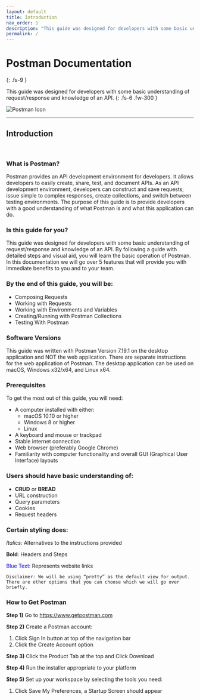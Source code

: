 ```yaml
---
layout: default
title: Introduction
nav_order: 1
description: "This guide was designed for developers with some basic understanding of request/response and knowledge of an API."
permalink: /
---
```


# Postman Documentation
{: .fs-9 }

This guide was designed for developers with some basic understanding of request/response and knowledge of an API.
{: .fs-6 .fw-300 }

![Postman Icon](https://github.com/cee-elle/postman-documentation/blob/gh-pages/docs/raw/postmanicon.png?raw=true)

---

## Introduction
<br>

### What is Postman?

Postman provides an API development environment for developers. It allows developers to easily create, share, test, and document APIs. As an API development environment, developers can construct and save requests, issue simple to complex responses, create collections, and switch between testing environments. The purpose of this guide is to provide developers with a good understanding of what Postman is and what this application can do.


### Is this guide for you?

This guide was designed for developers with some basic understanding of request/response and knowledge of an API. By following a guide with detailed steps and visual aid, you will learn the basic operation of Postman. In this documentation we will go over 5 features that will provide  you with immediate benefits to you and to your team.


### By the end of this guide, you will be:

- Composing Requests
- Working with Requests
- Working with Environments and Variables 
- Creating/Running with Postman Collections
- Testing With Postman


### Software Versions
This guide was written with Postman Version 7.19.1 on the desktop application and NOT the web application. There are separate instructions for the web application of Postman. The desktop application can be used on macOS, Windows x32/x64, and Linux x64.


### Prerequisites
To get the most out of this guide, you will need:
- A computer installed with either:<br>
    - macOS 10.10 or higher
    - Windows 8 or higher
    - Linux
- A keyboard and mouse or trackpad
- Stable internet connection
- Web browser (preferably Google Chrome)
- Familiarity with computer functionality and overall GUI (Graphical User Interface) layouts


### Users should have basic understanding of:
- **CRUD** or **BREAD**
- URL construction
- Query parameters
- Cookies
- Request headers


### Certain styling does: 
*Italics*: Alternatives to the instructions provided

**Bold**: Headers and Steps

<p><font color='blue'>Blue Text</font>: Represents website links</p>

    Disclaimer: We will be using “pretty” as the default view for output. There are other options that you can choose which we will go over briefly.


### How to Get Postman

**Step 1)** Go to https://www.getpostman.com

**Step 2)** Create a Postman account:

1. Click Sign In button at top of the navigation bar
2. Click the Create Account option

**Step 3)** Click the Product Tab at the top and Click Download

**Step 4)** Run the installer appropriate to your platform

**Step 5)** Set up your workspace by selecting the tools you need:

1. Click Save My Preferences, a Startup Screen should appear


